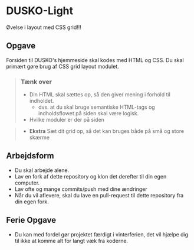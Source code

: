 # DUSKO-Light
Øvelse i layout med CSS grid!!!

## Opgave
Forsiden til DUSKO's hjemmeside skal kodes med HTML og CSS. 
Du skal primært gøre brug af CSS grid layout modulet.

> ### Tænk over
> * Din HTML skal sættes op, så den giver mening i forhold til indholdet.  
>   * dvs. at du skal bruge semantiske HTML-tags og indholdsflowet på siden skal være logisk.
> * Hvilke moduler er der på siden

> * __Ekstra__ Sæt dit grid op, så det kan bruges både på små og store skærme

## Arbejdsform
* Du skal arbejde alene.
* Lav en fork af dette repository og klon det derefter til din egen computer.
* Lav ofte og mange commits/push med dine ændringer
* Når du vil aflevere, skal du lave en pull-request til dette repository fra din egen fork.

## Ferie Opgave
* Du kan med fordel gør projektet færdigt i vinterferien, det vil hjælpe dig til ikke at komme alt
for langt væk fra koderne.
